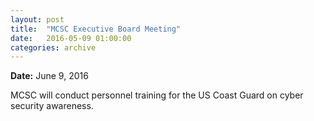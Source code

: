 ```yaml
---
layout: post
title:  "MCSC Executive Board Meeting"
date:   2016-05-09 01:00:00
categories: archive
---
```


<strong>Date:</strong> June 9, 2016

<p>MCSC will conduct personnel training for the US Coast Guard on cyber security awareness.</p>
